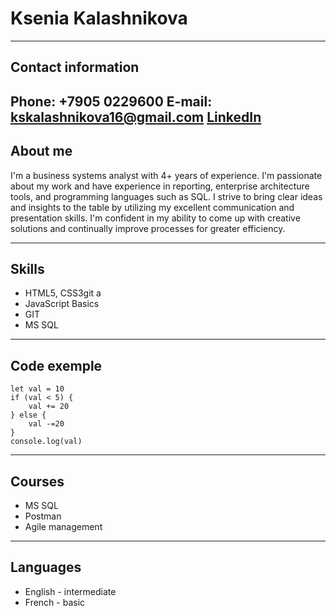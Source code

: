 # **Ksenia Kalashnikova**
---
## Contact information
Phone: +7905 0229600
E-mail: kskalashnikova16@gmail.com
[LinkedIn](https://www.linkedin.com/in/ksenia-kalashnikova-7275a65a/) 
---
## About me
I'm a business systems analyst with 4+ years of experience. I'm passionate about my work and have experience in reporting, enterprise architecture tools, and programming languages such as SQL. I strive to bring clear ideas and insights to the table by utilizing my excellent communication and presentation skills. I'm confident in my ability to come up with creative solutions and continually improve processes for greater efficiency.

---
## Skills
+ HTML5, CSS3git a
+ JavaScript Basics
+ GIT 
+ MS SQL
---
## Code exemple
```
let val = 10
if (val < 5) {
    val += 20
} else {
    val -=20
}
console.log(val)
```
---
## Courses
- MS SQL 
- Postman
- Agile management
---
## Languages
+ English - intermediate
+ French - basic
